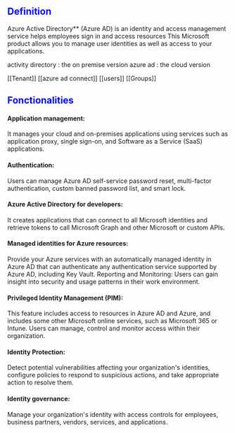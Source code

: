 ## <span style="color:blue">Definition</span>

Azure Active Directory** (Azure AD) is an identity and access management service
helps employees sign in and access resources
This Microsoft product allows you to manage user identities as well as access to your applications.

activity directory : the on premise version
azure ad : the cloud version

[[Tenant]]
[[azure ad connect]]
[[users]]
[[Groups]]
## <span style="color:blue">Fonctionalities</span>

#### Application management:
It manages your cloud and on-premises applications using services such as application proxy, single sign-on, and Software as a Service (SaaS) applications.
#### Authentication: 
Users can manage Azure AD self-service password reset, multi-factor authentication, custom banned password list, and smart lock.
#### Azure Active Directory for developers: 
It creates applications that can connect to all Microsoft identities and retrieve tokens to call Microsoft Graph and other Microsoft or custom APIs.
#### Managed identities for Azure resources: 
Provide your Azure services with an automatically managed identity in Azure AD that can authenticate any authentication service supported by Azure AD, including Key Vault.
Reporting and Monitoring: Users can gain insight into security and usage patterns in their work environment.
#### Privileged Identity Management (PIM): 
This feature includes access to resources in Azure AD and Azure, and includes some other Microsoft online services, such as Microsoft 365 or Intune. Users can manage, control and monitor access within their organization.
#### Identity Protection:
Detect potential vulnerabilities affecting your organization's identities, configure policies to respond to suspicious actions, and take appropriate action to resolve them.
#### Identity governance: 
Manage your organization's identity with access controls for employees, business partners, vendors, services, and applications.





